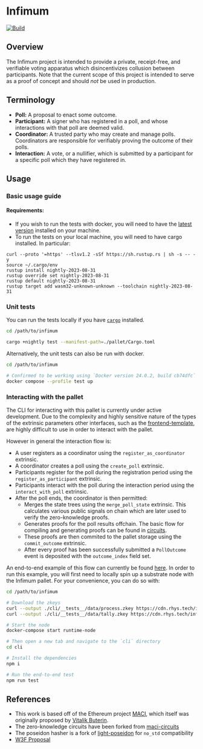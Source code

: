 # Infimum

[![Build](https://github.com/rhysbalevicius/infimum/actions/workflows/ci.yml/badge.svg)](https://github.com/rhysbalevicius/infimum/actions/workflows/ci.yml)

## Overview

The Infimum project is intended to provide a private, receipt-free, and verifiable voting apparatus which disincentivizes collusion between participants. Note that the current scope of this project is intended to serve as a proof of concept and should *not* be used in production.

## Terminology

- **Poll:** A proposal to enact some outcome.
- **Participant:** A signer who has registered in a poll, and whose interactions with that poll are deemed valid.
- **Coordinator:** A trusted party who may create and manage polls. Coordinators are responsible for verifiably proving the outcome of their polls.
- **Interaction:** A vote, or a nullifier, which is submitted by a participant for a specific poll which they have registered in.

## Usage

### Basic usage guide

#### Requirements:
- If you wish to run the tests with docker, you will need to have the [latest version](https://www.docker.com/) installed on your machine.
- To run the tests on your local machine, you will need to have cargo installed. In particular:
```
curl --proto '=https' --tlsv1.2 -sSf https://sh.rustup.rs | sh -s -- -y
source ~/.cargo/env
rustup install nightly-2023-08-31
rustup override set nightly-2023-08-31
rustup default nightly-2023-08-31
rustup target add wasm32-unknown-unknown --toolchain nightly-2023-08-31
```

### Unit tests

You can run the tests locally if you have [`cargo`](https://doc.rust-lang.org/cargo/index.html) installed.
```sh
cd /path/to/infimum

cargo +nightly test --manifest-path=./pallet/Cargo.toml
```

Alternatively, the unit tests can also be run with docker. 

```sh
cd /path/to/infimum

# Confirmed to be working using `Docker version 24.0.2, build cb74dfc`
docker compose --profile test up
```

### Interacting with the pallet

The CLI for interacting with this pallet is currently under active development. Due to the complexity and highly sensitive nature of the types of the extrinsic parameters other interfaces, such as the [frontend-template](https://github.com/rhysbalevicius/substrate-front-end-template), are highly difficult to use in order to interact with the pallet.  

However in general the interaction flow is:
- A user registers as a coordinator using the `register_as_coordinator` extrinsic.
- A coordinator creates a poll using the `create_poll` extrinsic.
- Participants register for the poll during the registration period using the `register_as_participant` extrinsic.
- Participants interact with the poll during the interaction period using the `interact_with_poll` extrinsic.
- After the poll ends, the coordinator is then permitted:
    - Merges the state trees using the `merge_poll_state` extrinsic. This calculates various public signals on chain which are later used to verify the zero-knowledge proofs.
    - Generates proofs for the poll results offchain. The basic flow for compiling and generating proofs can be found in [circuits](https://github.com/rhysbalevicius/infimum/tree/main/circuits).
    - These proofs are then commited to the pallet storage using the `commit_outcome` extrinsic.
    - After every proof has been successfully submitted a `PollOutcome` event is deposited with the `outcome_index` field set.

An end-to-end example of this flow can currently be found [here](https://github.com/rhysbalevicius/infimum/tree/main/cli/__tests__/e2e.test.ts). In order to run this example, you will first need to locally spin up a substrate node with the Infimum pallet. For your convenience, you can do so with: 
```sh
cd /path/to/infimum

# Download the zkeys
curl --output ./cli/__tests__/data/process.zkey https://cdn.rhys.tech/infimum/process.zkey 
curl --output ./cli/__tests__/data/tally.zkey https://cdn.rhys.tech/infimum/tally.zkey

# Start the node
docker-compose start runtime-node

# Then open a new tab and navigate to the `cli` directory
cd cli

# Install the dependencies
npm i

# Run the end-to-end test
npm run test
```

## References

- This work is based off of the Ethereum project [MACI](https://github.com/privacy-scaling-explorations/maci), which itself was originally proposed by [Vitalik Buterin](https://ethresear.ch/t/minimal-anti-collusion-infrastructure/5413). 
- The zero-knowledge circuits have been forked from [maci-circuits](https://github.com/privacy-scaling-explorations/maci/tree/dev/packages/circuits)
- The poseidon hasher is a fork of [light-poseidon](https://github.com/Lightprotocol/light-poseidon) for `no_std` compatibility
- [W3F Proposal](https://github.com/w3f/Grants-Program/blob/master/applications/infimum.md)

